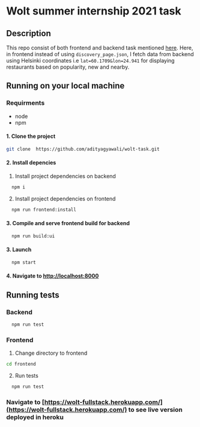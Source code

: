 # Wolt summer internship 2021 task

## Description

This repo consist of both frontend and backend task mentioned [here](https://github.com/woltapp/summer2021-internship). Here, in frontend instead of using `discovery_page.json`, I fetch data from backend using Helsinki coordinates i.e `lat=60.1709&lon=24.941` for displaying restaurants based on popularity, new and nearby.

## Running on your local machine

### Requirments

* node
* npm

#### 1. Clone the project

```bash
git clone  https://github.com/adityagyawali/wolt-task.git
```

#### 2. Install depencies

  1. Install project dependencies on backend

  ```bash
    npm i
  ```

  2. Install project dependencies on frontend

  ```bash
    npm run frontend:install
  ```

#### 3. Compile and serve frontend build for backend

  ```bash
    npm run build:ui
  ```

#### 3. Launch

  ```bash
    npm start
  ```

#### 4. Navigate to [http://localhost:8000](http://localhost:8000)

## Running tests

### Backend

```bash
  npm run test
```

### Frontend

  1. Change directory to frontend

  ```bash
  cd frontend
  ```

  2. Run tests

  ```bash
    npm run test
  ```

### Navigate to [https://wolt-fullstack.herokuapp.com/](https://wolt-fullstack.herokuapp.com/) to see live version deployed in heroku
